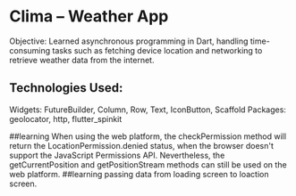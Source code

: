 # Clima – Weather App
Objective: Learned asynchronous programming in Dart, handling time-consuming tasks such as fetching device location and networking to retrieve weather data from the internet.


## Technologies Used:

Widgets: FutureBuilder, Column, Row, Text, IconButton, Scaffold
Packages: geolocator, http, flutter_spinkit


##learning
When using the web platform, the checkPermission method will return the LocationPermission.denied status, when the browser doesn't support the JavaScript Permissions API. Nevertheless, the getCurrentPosition and getPositionStream methods can still be used on the web platform.
##learning 
passing data from loading screen to loaction screen.

